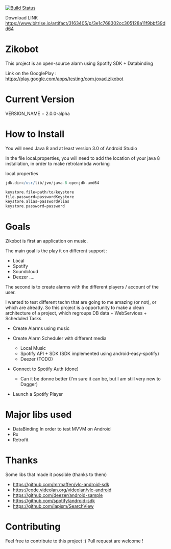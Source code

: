 [![Build Status](https://www.bitrise.io/app/ace43e7608e6cea0/status.svg?token=Y3XbouQU8l_wbwOfbtirAg&branch=v2)](https://www.bitrise.io/app/ace43e7608e6cea0)

Download LINK 
https://www.bitrise.io/artifact/3163405/p/3e1c768302cc305128a11f9bbf39dd64

# Zikobot

This project is an open-source alarm using Spotify SDK + Databinding

Link on the GooglePlay : https://play.google.com/apps/testing/com.joxad.zikobot


# Current Version

VERSION_NAME = 2.0.0-alpha

# How to Install

You will need Java 8 and at least version 3.0 of Android Studio

In the file local.properties, you will need to add the location of your java 8 installation, in order
to make retrolambda working

local.properties

```groovy
jdk.dir=/usr/lib/jvm/java-8-openjdk-amd64

keystore.file=path/to/keystore
file.password=passwordKeystore
keystore.alias=passwordAlias
keystore.password=password

```
# Goals

Zikobot is first an application on music.

The main goal is the play it on different support :

- Local
- Spotify
- Soundcloud
- Deezer
....

The second  is to create alarms with the different players / account of the user.

I wanted to test different techn that are going to me amazing (or not), or which are already.
So this project is a opportunity to make a clean architecture of a project, which regroups DB data + WebServices + Scheduled Tasks

- Create Alarms using music

- Create Alarm Scheduler with different media
    - Local Music
    - Spotify API + SDK (SDK implemented using android-easy-spotify)
    - Deezer (TODO)

- Connect to Spotify Auth (done)
    - Can it be donne better (I'm sure it can be, but I am still very new to Dagger)
- Launch a Spotify Player

# Major libs used

- DataBinding
In order to test MVVM on Android
- Rx
- Retrofit

# Thanks 

Some libs that made it possible (thanks to them)
 
- https://github.com/mrmaffen/vlc-android-sdk
- https://code.videolan.org/videolan/vlc-android
- https://github.com/deezer/android-sample
- https://github.com/spotify/android-sdk
- https://github.com/lapism/SearchView

# Contributing 

Feel free to contribute to this project :) Pull request are welcome !
